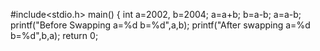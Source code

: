 #include<stdio.h>
main()
{
	int a=2002, b=2004;
	a=a+b;
	b=a-b;
	a=a-b;
	printf("Before Swapping a=%d b=%d",a,b);
	printf("After swapping a=%d b=%d",b,a);
	return 0;
